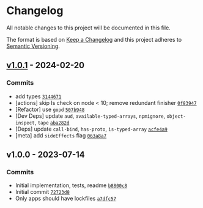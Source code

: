# Changelog

All notable changes to this project will be documented in this file.

The format is based on [Keep a Changelog](https://keepachangelog.com/en/1.0.0/)
and this project adheres to [Semantic Versioning](https://semver.org/spec/v2.0.0.html).

## [v1.0.1](https://github.com/inspect-js/typed-array-byte-length/compare/v1.0.0...v1.0.1) - 2024-02-20

### Commits

- add types [`3144671`](https://github.com/inspect-js/typed-array-byte-length/commit/3144671ca4035136c558a107ce61af255ae3e858)
- [actions] skip ls check on node &lt; 10; remove redundant finisher [`0f83947`](https://github.com/inspect-js/typed-array-byte-length/commit/0f83947bfe641fd87253330a6a83e8b7571e5c6a)
- [Refactor] use `gopd` [`507b948`](https://github.com/inspect-js/typed-array-byte-length/commit/507b948f9e754ad5b0888a15558448ec879c04c4)
- [Dev Deps] update `aud`, `available-typed-arrays`, `npmignore`, `object-inspect`, `tape` [`aba282d`](https://github.com/inspect-js/typed-array-byte-length/commit/aba282da3a3e16f648ceb4bc4f174cf4942a94e9)
- [Deps] update `call-bind`, `has-proto`, `is-typed-array` [`acfe4a9`](https://github.com/inspect-js/typed-array-byte-length/commit/acfe4a9081f35cea3b450b07a4736e1ab037a708)
- [meta] add `sideEffects` flag [`063a8a7`](https://github.com/inspect-js/typed-array-byte-length/commit/063a8a7ec8c134a012903531beccfc4418f701d0)

## v1.0.0 - 2023-07-14

### Commits

- Initial implementation, tests, readme [`b8800c8`](https://github.com/inspect-js/typed-array-byte-length/commit/b8800c8f7f0fddd8744fd13dfa6239a504b4dc8d)
- Initial commit [`72723d8`](https://github.com/inspect-js/typed-array-byte-length/commit/72723d8f8fbff27d74b19f5e096d2eb2087d90dc)
- Only apps should have lockfiles [`a7dfc57`](https://github.com/inspect-js/typed-array-byte-length/commit/a7dfc57098655049b9c43cf1c3a39f24205821be)

